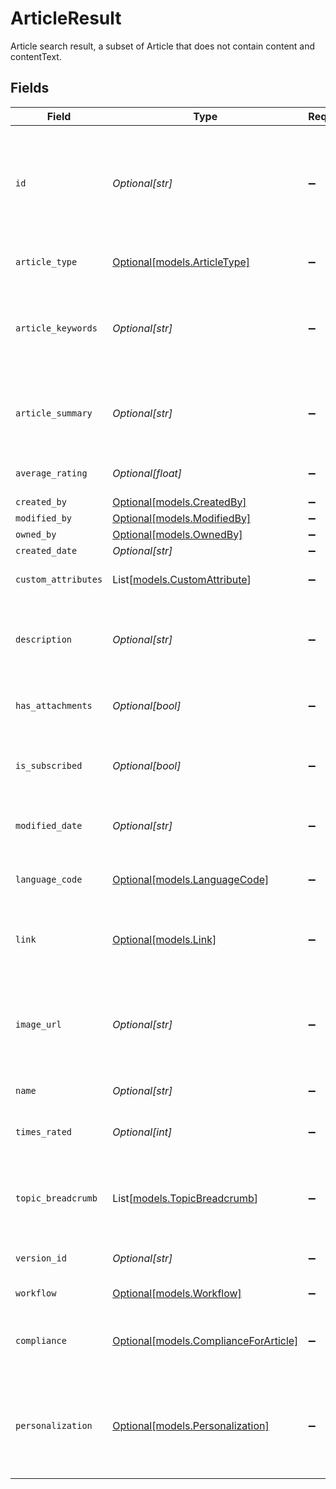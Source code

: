 # ArticleResult

Article search result, a subset of Article that does not contain content and contentText.


## Fields

| Field                                                                                                            | Type                                                                                                             | Required                                                                                                         | Description                                                                                                      |
| ---------------------------------------------------------------------------------------------------------------- | ---------------------------------------------------------------------------------------------------------------- | ---------------------------------------------------------------------------------------------------------------- | ---------------------------------------------------------------------------------------------------------------- |
| `id`                                                                                                             | *Optional[str]*                                                                                                  | :heavy_minus_sign:                                                                                               | The ID of the Article.<br>An Article ID is composed of a 2-4 letter prefix, followed by a dash and 4-15 digits.  |
| `article_type`                                                                                                   | [Optional[models.ArticleType]](../models/articletype.md)                                                         | :heavy_minus_sign:                                                                                               | The type of the Article and its attributes.                                                                      |
| `article_keywords`                                                                                               | *Optional[str]*                                                                                                  | :heavy_minus_sign:                                                                                               | A comma-separated list of keywords associated with this Article. 1 KB max size limit.                            |
| `article_summary`                                                                                                | *Optional[str]*                                                                                                  | :heavy_minus_sign:                                                                                               | A brief summary of the Article, provided as metadata. 1 KB max size limit.                                       |
| `average_rating`                                                                                                 | *Optional[float]*                                                                                                | :heavy_minus_sign:                                                                                               | The average rating of the Article.                                                                               |
| `created_by`                                                                                                     | [Optional[models.CreatedBy]](../models/createdby.md)                                                             | :heavy_minus_sign:                                                                                               | N/A                                                                                                              |
| `modified_by`                                                                                                    | [Optional[models.ModifiedBy]](../models/modifiedby.md)                                                           | :heavy_minus_sign:                                                                                               | N/A                                                                                                              |
| `owned_by`                                                                                                       | [Optional[models.OwnedBy]](../models/ownedby.md)                                                                 | :heavy_minus_sign:                                                                                               | N/A                                                                                                              |
| `created_date`                                                                                                   | *Optional[str]*                                                                                                  | :heavy_minus_sign:                                                                                               | N/A                                                                                                              |
| `custom_attributes`                                                                                              | List[[models.CustomAttribute](../models/customattribute.md)]                                                     | :heavy_minus_sign:                                                                                               | A list of custom attributes.                                                                                     |
| `description`                                                                                                    | *Optional[str]*                                                                                                  | :heavy_minus_sign:                                                                                               | A description of the Article. The maximum allowed Article description size is 1 KB.                              |
| `has_attachments`                                                                                                | *Optional[bool]*                                                                                                 | :heavy_minus_sign:                                                                                               | Indicates whether the Article has any attachments.                                                               |
| `is_subscribed`                                                                                                  | *Optional[bool]*                                                                                                 | :heavy_minus_sign:                                                                                               | Indicates whether the Article is subscribed for notifications.                                                   |
| `modified_date`                                                                                                  | *Optional[str]*                                                                                                  | :heavy_minus_sign:                                                                                               | The date on which the Article was last modified.                                                                 |
| `language_code`                                                                                                  | [Optional[models.LanguageCode]](../models/languagecode.md)                                                       | :heavy_minus_sign:                                                                                               | Language code of the resource's language.                                                                        |
| `link`                                                                                                           | [Optional[models.Link]](../models/link.md)                                                                       | :heavy_minus_sign:                                                                                               | Defines the relationship between this resource and another object.                                               |
| `image_url`                                                                                                      | *Optional[str]*                                                                                                  | :heavy_minus_sign:                                                                                               | The URL of the image that is present in the Article version. It is used as the thumbnail image for the Article.  |
| `name`                                                                                                           | *Optional[str]*                                                                                                  | :heavy_minus_sign:                                                                                               | The name of the Article.                                                                                         |
| `times_rated`                                                                                                    | *Optional[int]*                                                                                                  | :heavy_minus_sign:                                                                                               | The number of times that this Article has been rated.                                                            |
| `topic_breadcrumb`                                                                                               | List[[models.TopicBreadcrumb](../models/topicbreadcrumb.md)]                                                     | :heavy_minus_sign:                                                                                               | A list of topics from the root topic to this Article. There may be multiple paths.                               |
| `version_id`                                                                                                     | *Optional[str]*                                                                                                  | :heavy_minus_sign:                                                                                               | The ID of this version of the Article.                                                                           |
| `workflow`                                                                                                       | [Optional[models.Workflow]](../models/workflow.md)                                                               | :heavy_minus_sign:                                                                                               | The Article's workflow.                                                                                          |
| `compliance`                                                                                                     | [Optional[models.ComplianceForArticle]](../models/complianceforarticle.md)                                       | :heavy_minus_sign:                                                                                               | This schema contains the compliance details for an Article.                                                      |
| `personalization`                                                                                                | [Optional[models.Personalization]](../models/personalization.md)                                                 | :heavy_minus_sign:                                                                                               | Personalization allows the filtering of search results and controls the access to articles and article editions. |